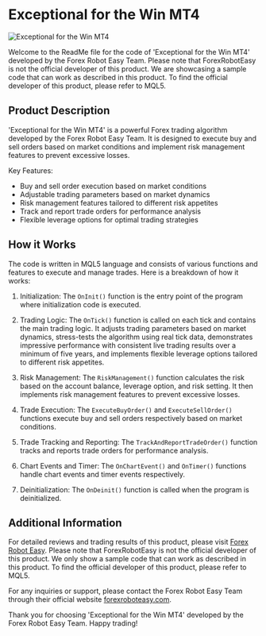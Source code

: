 # Exceptional for the Win MT4

![Exceptional for the Win MT4](https://forexroboteasy.com/wp-content/uploads/2022/01/exceptional-for-the-win-mt4.jpg)

Welcome to the ReadMe file for the code of 'Exceptional for the Win MT4' developed by the Forex Robot Easy Team. Please note that ForexRobotEasy is not the official developer of this product. We are showcasing a sample code that can work as described in this product. To find the official developer of this product, please refer to MQL5.

## Product Description

'Exceptional for the Win MT4' is a powerful Forex trading algorithm developed by the Forex Robot Easy Team. It is designed to execute buy and sell orders based on market conditions and implement risk management features to prevent excessive losses.

Key Features:
- Buy and sell order execution based on market conditions
- Adjustable trading parameters based on market dynamics
- Risk management features tailored to different risk appetites
- Track and report trade orders for performance analysis
- Flexible leverage options for optimal trading strategies

## How it Works

The code is written in MQL5 language and consists of various functions and features to execute and manage trades. Here is a breakdown of how it works:

1. Initialization: The `OnInit()` function is the entry point of the program where initialization code is executed.

2. Trading Logic: The `OnTick()` function is called on each tick and contains the main trading logic. It adjusts trading parameters based on market dynamics, stress-tests the algorithm using real tick data, demonstrates impressive performance with consistent live trading results over a minimum of five years, and implements flexible leverage options tailored to different risk appetites.

3. Risk Management: The `RiskManagement()` function calculates the risk based on the account balance, leverage option, and risk setting. It then implements risk management features to prevent excessive losses.

4. Trade Execution: The `ExecuteBuyOrder()` and `ExecuteSellOrder()` functions execute buy and sell orders respectively based on market conditions.

5. Trade Tracking and Reporting: The `TrackAndReportTradeOrder()` function tracks and reports trade orders for performance analysis.

6. Chart Events and Timer: The `OnChartEvent()` and `OnTimer()` functions handle chart events and timer events respectively.

7. Deinitialization: The `OnDeinit()` function is called when the program is deinitialized.

## Additional Information

For detailed reviews and trading results of this product, please visit [Forex Robot Easy](https://forexroboteasy.com/forex-robot-review/exceptional-for-the-win-mt4-unveiling-forex-trading-edge/). Please note that ForexRobotEasy is not the official developer of this product. We only show a sample code that can work as described in this product. To find the official developer of this product, please refer to MQL5.

For any inquiries or support, please contact the Forex Robot Easy Team through their official website [forexroboteasy.com](https://forexroboteasy.com).

Thank you for choosing 'Exceptional for the Win MT4' developed by the Forex Robot Easy Team. Happy trading!
